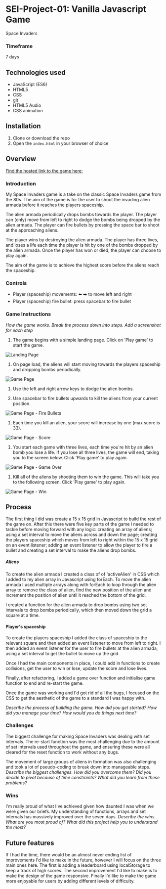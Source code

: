 # SEI-Project-01: Vanilla Javascript Game
Space Invaders

### Timeframe
7 days

## Technologies used

* JavaScript (ES6)
* HTML5
* CSS
* git
* HTML5 Audio
* CSS animation

## Installation

1. Clone or download the repo
1. Open the `index.html` in your browser of choice

## Overview

[Find the hosted link to the game here:](https://emma3333.github.io/SEI-Project-01/)

### Introduction
My Space Invaders game is a take on the classic Space Invaders game from the 80s. The aim of the game is for the user to shoot the invading alien armada before it reaches the players spaceship.

The alien armada periodically drops bombs towards the player. The player can (only) move from left to right to dodge the bombs being dropped by the alien armada. The player can fire bullets by pressing the space bar to shoot at the approaching aliens.

The player wins by destroying the alien armada. The player has three lives, and loses a life each time the player is hit by one of the bombs dropped by the alien armada. Once the player has won or died, the player can choose to play again.

The aim of the game is to achieve the highest score before the aliens reach the spaceship.

### Controls

* Player (spaceship) movements: :arrow_left: :arrow_right: to move left and right
* Player (spaceship) fire bullet: press spacebar to fire bullet

### Game Instructions
_How the game works. Break the process down into steps. Add a screenshot for each step_

1. The game begins with a simple landing page. Click on 'Play game' to start the game.

![Landing Page](https://user-images.githubusercontent.com/35655626/55621277-fa710d00-5794-11e9-8894-3cdc900f6e7e.png)

1. On page load, the aliens will start moving towards the players spaceship and dropping bombs periodically.

![Game Page](https://user-images.githubusercontent.com/35655626/55621446-6eabb080-5795-11e9-89b2-946a727774df.png)

1. Use the left and right arrow keys to dodge the alien bombs.

1. Use spacebar to fire bullets upwards to kill the aliens from your current position.

![Game Page - Fire Bullets](https://user-images.githubusercontent.com/35655626/55621697-2476ff00-5796-11e9-9b52-6b696a11848c.png)

1. Each time you kill an alien, your score will increase by one (max score is 33).

![Game Page - Score](https://user-images.githubusercontent.com/35655626/55621885-a5ce9180-5796-11e9-88d0-de428dbccfac.png)

1. You start each game with three lives, each time you're hit by an alien bomb you lose a life. If you lose all three lives, the game will end, taking you to the screen below. Click 'Play game' to play again.

![Game Page - Game Over](https://user-images.githubusercontent.com/35655626/55622115-402ed500-5797-11e9-81e2-beedc68a2c9e.png)

1. Kill all of the aliens by shooting them to win the game. This will take you to the following screen. Click 'Play game' to play again.

![Game Page - Win](https://user-images.githubusercontent.com/35655626/55622230-884df780-5797-11e9-9f0b-7abdbd81cec7.png)


## Process
The first thing I did was create a 15 x 15 grid in Javascript to build the rest of the game on. After this there were five key parts of the game I needed to tackle before moving forward with any logic: creating an array of aliens; using a set interval to move the aliens across and down the page; creating the players spaceship which moves from left to right within the 15 x 15 grid on an event listener; adding an event listener to allow the player to fire a bullet and creating a set interval to make the aliens drop bombs.

##### Aliens
To create the alien armada I created a class of of 'activeAlien' in CSS which I added to my alien array in Javascript using forEach. To move the alien armada I used multiple arrays along with forEach to loop through the alien array to remove the class of alien, find the new position of the alien and increment the position of alien until it reached the bottom of the grid.

I created a function for the alien armada to drop bombs using two set intervals to drop bombs periodically, which then moved down the grid a square at a time.

#### Player's spaceship
To create the players spaceship I added the class of spaceship to the relevant square and then added an event listener to move from left to right. I then added an event listener for the user to fire bullets at the alien armada, using a set interval to get the bullet to move up the grid.

Once I had the main components in place, I could add in functions to create collisions, get the user to win or lose, update the score and lose lives.

Finally, after refactoring, I added a game over function and initialise game function to end and re-start the game.

Once the game was working and I'd got rid of all the bugs, I focused on the CSS to get the aesthetic of the game to a standard I was happy with.

_Describe the process of building the game. How did you get started? How did you manage your time? How would you do things next time?_

### Challenges
The biggest challenge for making Space Invaders was dealing with set intervals. The re-start function was the most challenging due to the amount of set intervals used throughout the game, and ensuring these were all cleared for the reset function to work without any bugs.

The movement of large groups of aliens in formation was also challenging and took a lot of pseudo-coding to break down into manageable steps.
_Describe the biggest challenges. How did you overcome them? Did you decide to pivot because of time constraints? What did you learn from these problems?_

### Wins
I'm really proud of what I've achieved given how daunted I was when we were given our briefs. My understanding of functions, arrays and set intervals has massively improved over the seven days.
_Describe the wins. What are you most proud of? What did this project help you to understand the most?_

## Future features
If I had the time, there would be an almost never ending list of improvements I'd like to make in the future, however I will focus on the three main ones here. The first is adding a leaderboard using localStorage to keep a track of high scores. The second improvement I'd like to make is to make the design of the game responsive. Finally I'd like to make the game more enjoyable for users by adding different levels of difficulty.
